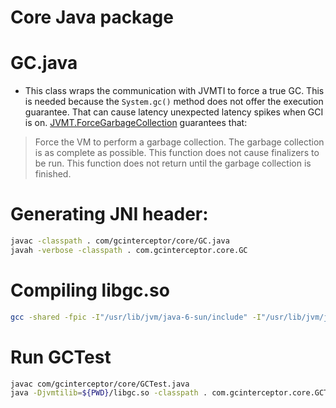 # Core Java package

# GC.java

* This class wraps the communication with JVMTI to force a true GC. This is needed because the `System.gc()` method does not offer the execution guarantee. That can cause latency unexpected latency spikes when GCI is on. [JVMT.ForceGarbageCollection](https://docs.oracle.com/javase/10/docs/specs/jvmti.html#ForceGarbageCollection) guarantees that:

> Force the VM to perform a garbage collection. The garbage collection is as complete as possible. This function does not cause finalizers to be run. This function does not return until the garbage collection is finished.

# Generating JNI header:

```sh
javac -classpath . com/gcinterceptor/core/GC.java
javah -verbose -classpath . com.gcinterceptor.core.GC
```

# Compiling libgc.so

```sh
gcc -shared -fpic -I"/usr/lib/jvm/java-6-sun/include" -I"/usr/lib/jvm/java-10.0.1-openjdk-amd64/include" -I"/usr/lib/jvm/java-10.0.1-openjdk-amd64/include/linux" com_gcinterceptor_core_GC.c -o libgc.so
```

# Run GCTest

```sh
javac com/gcinterceptor/core/GCTest.java
java -Djvmtilib=${PWD}/libgc.so -classpath . com.gcinterceptor.core.GCTest
```

